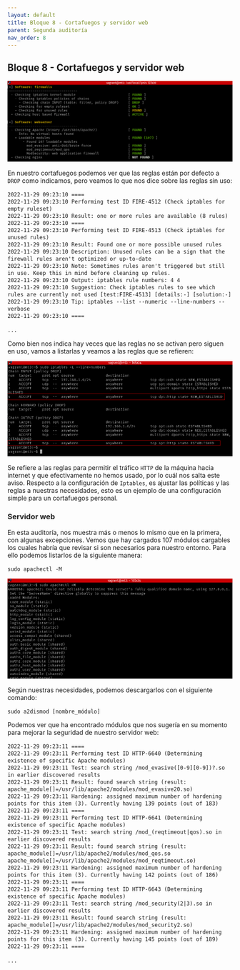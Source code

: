 ```yaml
---
layout: default
title: Bloque 8 - Cortafuegos y servidor web
parent: Segunda auditoría
nav_order: 8
---
```


## Bloque 8 - Cortafuegos y servidor web

<img src="https://raw.githubusercontent.com/crivmar/crivmar-lynis.github.io/main/assets/images/66.png"/>

En nuestro cortafuegos podemos ver que las reglas están por defecto a `DROP` como indicamos, pero veamos lo que nos dice sobre las reglas sin uso:

~~~
2022-11-29 09:23:10 ====
2022-11-29 09:23:10 Performing test ID FIRE-4512 (Check iptables for empty ruleset)
2022-11-29 09:23:10 Result: one or more rules are available (8 rules)
2022-11-29 09:23:10 ====
2022-11-29 09:23:10 Performing test ID FIRE-4513 (Check iptables for unused rules)
2022-11-29 09:23:10 Result: Found one or more possible unused rules
2022-11-29 09:23:10 Description: Unused rules can be a sign that the firewall rules aren't optimized or up-to-date
2022-11-29 09:23:10 Note: Sometimes rules aren't triggered but still in use. Keep this in mind before cleaning up rules.
2022-11-29 09:23:10 Output: iptables rule numbers: 4 4
2022-11-29 09:23:10 Suggestion: Check iptables rules to see which rules are currently not used [test:FIRE-4513] [details:-] [solution:-]
2022-11-29 09:23:10 Tip: iptables --list --numeric --line-numbers --verbose
2022-11-29 09:23:10 ====

...
~~~

Como bien nos indica hay veces que las reglas no se activan pero siguen en uso, vamos a listarlas y veamos a las reglas que se refieren:

<img src="https://raw.githubusercontent.com/crivmar/crivmar-lynis.github.io/main/assets/images/67.png"/>

Se refiere a las reglas para permitir el tráfico `HTTP` de la máquina hacia internet y que efectivamente no hemos usado, por lo cuál nos salta este aviso. Respecto a la configuración de `Iptables`, es ajustar las políticas y las reglas a nuestras necesidades, esto es un ejemplo de una configuración simple para un cortafuegos personal.

### Servidor web

En esta auditoría, nos muestra más o menos lo mismo que en la primera, con algunas excepciones. Vemos que hay cargados 107 módulos cargables los cuales habría que revisar si son necesarios para nuestro entorno. Para ello podemos listarlos de la siguiente manera:

~~~
sudo apachectl -M
~~~

<img src="https://raw.githubusercontent.com/crivmar/crivmar-lynis.github.io/main/assets/images/68.png"/>

Según nuestras necesidades, podemos descargarlos con el siguiente comando:

~~~
sudo a2dismod [nombre_módulo]
~~~

Podemos ver que ha encontrado módulos que nos sugería en su momento para mejorar la seguridad de nuestro servidor web:

~~~
2022-11-29 09:23:11 ====
2022-11-29 09:23:11 Performing test ID HTTP-6640 (Determining existence of specific Apache modules)
2022-11-29 09:23:11 Test: search string /mod_evasive([0-9][0-9])?.so in earlier discovered results
2022-11-29 09:23:11 Result: found search string (result: apache_module[]=/usr/lib/apache2/modules/mod_evasive20.so)
2022-11-29 09:23:11 Hardening: assigned maximum number of hardening points for this item (3). Currently having 139 points (out of 183)
2022-11-29 09:23:11 ====
2022-11-29 09:23:11 Performing test ID HTTP-6641 (Determining existence of specific Apache modules)
2022-11-29 09:23:11 Test: search string /mod_(reqtimeout|qos).so in earlier discovered results
2022-11-29 09:23:11 Result: found search string (result: apache_module[]=/usr/lib/apache2/modules/mod_qos.so
apache_module[]=/usr/lib/apache2/modules/mod_reqtimeout.so)
2022-11-29 09:23:11 Hardening: assigned maximum number of hardening points for this item (3). Currently having 142 points (out of 186)
2022-11-29 09:23:11 ====
2022-11-29 09:23:11 Performing test ID HTTP-6643 (Determining existence of specific Apache modules)
2022-11-29 09:23:11 Test: search string /mod_security(2|3).so in earlier discovered results
2022-11-29 09:23:11 Result: found search string (result: apache_module[]=/usr/lib/apache2/modules/mod_security2.so)
2022-11-29 09:23:11 Hardening: assigned maximum number of hardening points for this item (3). Currently having 145 points (out of 189)
2022-11-29 09:23:11 ====

...
~~~